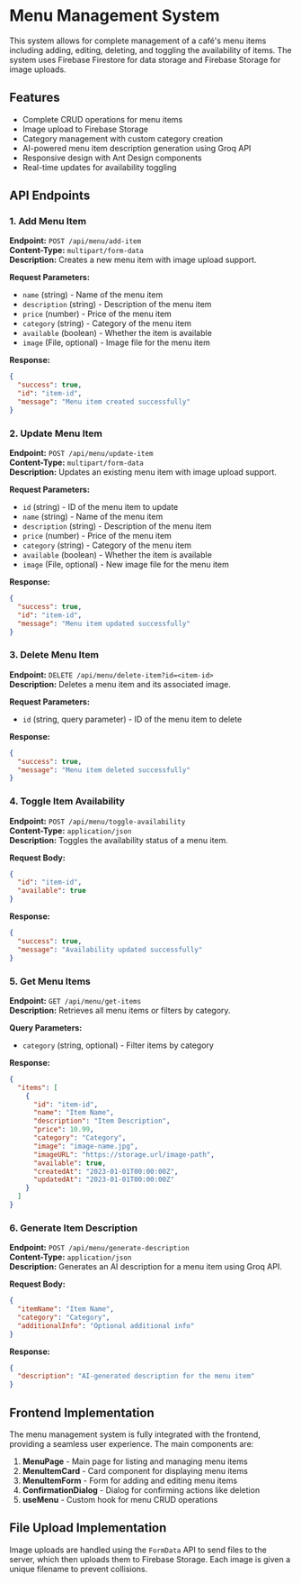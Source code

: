 # Menu Management System

This system allows for complete management of a café's menu items including adding, editing, deleting, and toggling the availability of items. The system uses Firebase Firestore for data storage and Firebase Storage for image uploads.

## Features

- Complete CRUD operations for menu items
- Image upload to Firebase Storage
- Category management with custom category creation
- AI-powered menu item description generation using Groq API
- Responsive design with Ant Design components
- Real-time updates for availability toggling

## API Endpoints

### 1. Add Menu Item

**Endpoint:** `POST /api/menu/add-item`  
**Content-Type:** `multipart/form-data`  
**Description:** Creates a new menu item with image upload support.

**Request Parameters:**

- `name` (string) - Name of the menu item
- `description` (string) - Description of the menu item
- `price` (number) - Price of the menu item
- `category` (string) - Category of the menu item
- `available` (boolean) - Whether the item is available
- `image` (File, optional) - Image file for the menu item

**Response:**

```json
{
  "success": true,
  "id": "item-id",
  "message": "Menu item created successfully"
}
```

### 2. Update Menu Item

**Endpoint:** `POST /api/menu/update-item`  
**Content-Type:** `multipart/form-data`  
**Description:** Updates an existing menu item with image upload support.

**Request Parameters:**

- `id` (string) - ID of the menu item to update
- `name` (string) - Name of the menu item
- `description` (string) - Description of the menu item
- `price` (number) - Price of the menu item
- `category` (string) - Category of the menu item
- `available` (boolean) - Whether the item is available
- `image` (File, optional) - New image file for the menu item

**Response:**

```json
{
  "success": true,
  "id": "item-id",
  "message": "Menu item updated successfully"
}
```

### 3. Delete Menu Item

**Endpoint:** `DELETE /api/menu/delete-item?id=<item-id>`  
**Description:** Deletes a menu item and its associated image.

**Request Parameters:**

- `id` (string, query parameter) - ID of the menu item to delete

**Response:**

```json
{
  "success": true,
  "message": "Menu item deleted successfully"
}
```

### 4. Toggle Item Availability

**Endpoint:** `POST /api/menu/toggle-availability`  
**Content-Type:** `application/json`  
**Description:** Toggles the availability status of a menu item.

**Request Body:**

```json
{
  "id": "item-id",
  "available": true
}
```

**Response:**

```json
{
  "success": true,
  "message": "Availability updated successfully"
}
```

### 5. Get Menu Items

**Endpoint:** `GET /api/menu/get-items`  
**Description:** Retrieves all menu items or filters by category.

**Query Parameters:**

- `category` (string, optional) - Filter items by category

**Response:**

```json
{
  "items": [
    {
      "id": "item-id",
      "name": "Item Name",
      "description": "Item Description",
      "price": 10.99,
      "category": "Category",
      "image": "image-name.jpg",
      "imageURL": "https://storage.url/image-path",
      "available": true,
      "createdAt": "2023-01-01T00:00:00Z",
      "updatedAt": "2023-01-01T00:00:00Z"
    }
  ]
}
```

### 6. Generate Item Description

**Endpoint:** `POST /api/menu/generate-description`  
**Content-Type:** `application/json`  
**Description:** Generates an AI description for a menu item using Groq API.

**Request Body:**

```json
{
  "itemName": "Item Name",
  "category": "Category",
  "additionalInfo": "Optional additional info"
}
```

**Response:**

```json
{
  "description": "AI-generated description for the menu item"
}
```

## Frontend Implementation

The menu management system is fully integrated with the frontend, providing a seamless user experience. The main components are:

1. **MenuPage** - Main page for listing and managing menu items
2. **MenuItemCard** - Card component for displaying menu items
3. **MenuItemForm** - Form for adding and editing menu items
4. **ConfirmationDialog** - Dialog for confirming actions like deletion
5. **useMenu** - Custom hook for menu CRUD operations

## File Upload Implementation

Image uploads are handled using the `FormData` API to send files to the server, which then uploads them to Firebase Storage. Each image is given a unique filename to prevent collisions.
